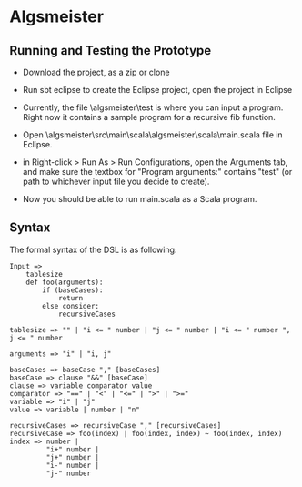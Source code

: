 # Algsmeister

## Running and Testing the Prototype

* Download the project, as a zip or clone

* Run sbt eclipse to create the Eclipse project, open the project in Eclipse

* Currently, the file \algsmeister\test is where you can input a program. Right now it contains a sample program for a recursive fib function.

* Open \algsmeister\src\main\scala\algsmeister\scala\main.scala file in Eclipse.

* in Right-click > Run As > Run Configurations, open the Arguments tab, and make sure the textbox for "Program arguments:" contains "test" (or path to whichever input file you decide to create).

* Now you should be able to run main.scala as a Scala program.


## Syntax

The formal syntax of the DSL is as following:

```
Input =>
    tablesize
    def foo(arguments):
        if (baseCases):
            return
        else consider:
            recursiveCases

tablesize => "" | "i <= " number | "j <= " number | "i <= " number ", j <= " number

arguments => "i" | "i, j"

baseCases => baseCase "," [baseCases]
baseCase => clause "&&" [baseCase]
clause => variable comparator value
comparator => "==" | "<" | "<=" | ">" | ">="
variable => "i" | "j"
value => variable | number | "n"

recursiveCases => recursiveCase "," [recursiveCases]
recursiveCase => foo(index) | foo(index, index) ~ foo(index, index)
index => number |
         "i+" number |
         "j+" number |
         "i-" number |
         "j-" number
```
